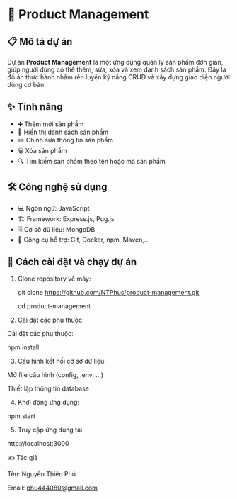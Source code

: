 # 🛒 Product Management

## 📋 Mô tả dự án
Dự án **Product Management** là một ứng dụng quản lý sản phẩm đơn giản, giúp người dùng có thể thêm, sửa, xóa và xem danh sách sản phẩm. Đây là đồ án thực hành nhằm rèn luyện kỹ năng CRUD và xây dựng giao diện người dùng cơ bản.

## ✨ Tính năng
- ➕ Thêm mới sản phẩm
- 📃 Hiển thị danh sách sản phẩm
- ✏️ Chỉnh sửa thông tin sản phẩm
- 🗑️ Xóa sản phẩm
- 🔍 Tìm kiếm sản phẩm theo tên hoặc mã sản phẩm

## 🛠️ Công nghệ sử dụng
- 💻 Ngôn ngữ:  JavaScript
- 🏗️ Framework: Express.js, Pug.js
- 🗄️ Cơ sở dữ liệu: MongoDB
- 🔧 Công cụ hỗ trợ: Git, Docker, npm, Maven,...

## 🚀 Cách cài đặt và chạy dự án

1. Clone repository về máy:
   
   git clone https://github.com/NTPhus/product-management.git
   
   cd product-management
   
2. Cài đặt các phụ thuộc:
   
Cài đặt các phụ thuộc:

npm install

3. Cấu hình kết nối cơ sở dữ liệu:

Mở file cấu hình (config, .env, ...)

Thiết lập thông tin database

4. Khởi động ứng dụng:

npm start

5. Truy cập ứng dụng tại:

http://localhost:3000

✍️ Tác giả

Tên: Nguyễn Thiên Phú

Email: phu444080@gmail.com
